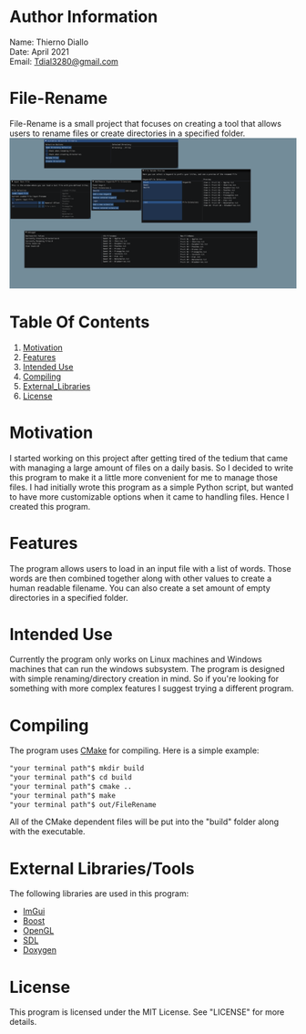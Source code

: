 # Author Information
Name: Thierno Diallo  
Date: April 2021  
Email: Tdial3280@gmail.com  

# File-Rename
File-Rename is a small project that focuses on creating a tool that allows users to rename files or create
directories in a specified folder.  
![Screenshot](Documentation/Demo.png)


# Table Of Contents
1. [Motivation](#Motivation)
2. [Features](#Features)
3. [Intended Use](#Intended_Use)
4. [Compiling](#Compiling)  
5. [External_Libraries](#External_Libraries/Tools)  
6. [License](#License)



# Motivation
I started working on this project after getting tired of the tedium that came with managing a large amount
of files on a daily basis. So I decided to write this program to make it a little more convenient for me to
manage those files. I had initially wrote this program as a simple Python script, but wanted to have more
customizable options when it came to handling files. Hence I created this program.    


# Features
The program allows users to load in an input file with a list of words. Those words are then combined together
along with other values to create a human readable filename. You can also create a set amount of empty directories
in a specified folder. 


# Intended Use
Currently the program only works on Linux machines and Windows machines that can run the windows subsystem.
The program is designed with simple renaming/directory creation in mind. So if you're looking for something
with more complex features I suggest trying a different program.  

# Compiling
The program uses [CMake](https://cmake.org/) for compiling. Here is a simple example:
````
"your terminal path"$ mkdir build
"your terminal path"$ cd build
"your terminal path"$ cmake ..  
"your terminal path"$ make  
"your terminal path"$ out/FileRename  
````
All of the CMake dependent files will be put into the "build" folder along with the executable.  


# External Libraries/Tools
The following libraries are used in this program:  
- [ImGui](https://github.com/ocornut/imgui)  
- [Boost](https://www.boost.org/)  
- [OpenGL](https://www.opengl.org//)  
- [SDL](https://www.libsdl.org/)
- [Doxygen](https://www.doxygen.nl/index.html)


# License
This program is licensed under the MIT License. See "LICENSE" for more details.